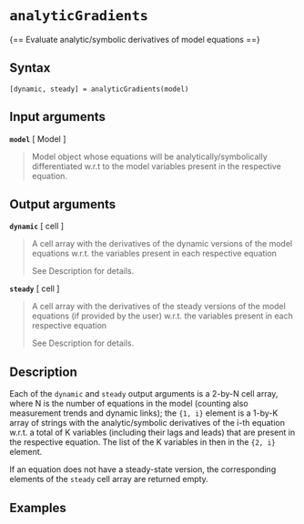 # `analyticGradients`

{== Evaluate analytic/symbolic derivatives of model equations ==}


## Syntax

    [dynamic, steady] = analyticGradients(model)


## Input arguments

__`model`__ [ Model ]
>
> Model object whose equations will be analytically/symbolically
> differentiated w.r.t to the model variables present in the respective
> equation.
>

## Output arguments

__`dynamic`__ [ cell ]
>
> A cell array with the derivatives of the dynamic versions of the model
>   equations w.r.t. the variables present in each respective equation
>
> See Description for details.
>

__`steady`__ [ cell ]
>
> A cell array with the derivatives of the steady versions of the model
> equations (if provided by the user) w.r.t. the variables present in each
> respective equation
>
> See Description for details.
>

## Description

Each of the `dynamic` and `steady` output arguments is a 2-by-N
cell array, where N is the number of equations in the model (counting also
measurement trends and dynamic links); the `{1, i}` element is a 1-by-K array of
strings with the analytic/symbolic derivatives of the i-th equation
w.r.t. a total of K variables (including their lags and leads) that are
present in the respective equation. The list of the K variables in then in
the `{2, i}` element.

If an equation does not have a steady-state version, the corresponding
elements of the `steady` cell array are returned empty.


## Examples


